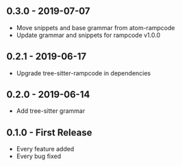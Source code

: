 ## 0.3.0 - 2019-07-07
* Move snippets and base grammar from atom-rampcode
* Update grammar and snippets for rampcode v1.0.0

## 0.2.1 - 2019-06-17
* Upgrade tree-sitter-rampcode in dependencies

## 0.2.0 - 2019-06-14
* Add tree-sitter grammar

## 0.1.0 - First Release
* Every feature added
* Every bug fixed
